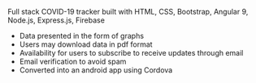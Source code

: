Full stack COVID-19 tracker built with HTML, CSS, Bootstrap, Angular 9, Node.js, Express.js, Firebase

- Data presented in the form of graphs
- Users may download data in pdf format
- Availability for users to subscribe to receive updates through email
- Email verification to avoid spam
- Converted into an android app using Cordova
